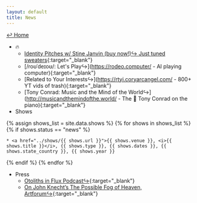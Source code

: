 ```yaml
---
layout: default
title: News
---
```

<a href="../">↩ Home </a>
* 🔥
	* [Identity Pitches w/ Stine Janvin (buy now!)↪ Just tuned sweaters](https://primaryinformation.org/product/identity-pitches/){:target="_blank"}
	* [/roʊˈdeɪoʊ/: Let's Play↪](https://rodeo.computer/ - AI playing computer){:target="_blank"}
	* [Related to Your Interests↪](https://rtyi.coryarcangel.com/ - 800+ YT vids of trash){:target="_blank"}
	* [Tony Conrad: Music and the Mind of the World↪](http://musicandthemindofthe.world/ - The 👑 Tony Conrad on the piano){:target="_blank"}
* Shows

{% assign shows_list = site.data.shows %}
{% for shows in shows_list %}
{% if shows.status == "news" %}

	* <a href="../shows/{{ shows.url }}">{{ shows.venue }}, <i>{{ shows.title }}</i>, {{ shows.type }}, {{ shows.dates }}, {{ shows.state_country }}, {{ shows.year }}

{% endif %}
{% endfor %}

* Press
	* [Otoliths in Flux Podcast↪](https://stegi.radio/show/artist-talk-cory-arcangel-2023-10-05){:target="_blank"}
	* [On John Knecht’s The Possible Fog of Heaven, Artforum↪](https://www.artforum.com/print/202305/cory-arcangel-on-john-knecht-s-the-possible-fog-of-heaven-1993-90442){:target="_blank"} 





